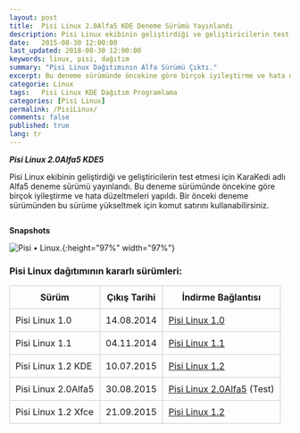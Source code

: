 ```yaml
---
layout: post
title:  Pisi Linux 2.0Alfa5 KDE Deneme Sürümü Yayınlandı
description: Pisi Linux ekibinin geliştirdiği ve geliştiricilerin test etmesi için KaraKedi adlı Alfa5 deneme sürümü yayınlandı. 
date:   2015-08-30 12:00:00
last_updated: 2018-08-30 12:00:00
keywords: linux, pisi, dağıtım
summary: "Pisi Linux Dağıtımının Alfa Sürümü Çıktı."
excerpt: Bu deneme sürümünde öncekine göre birçok iyileştirme ve hata düzeltmeleri yapıldı.
categorie: Linux
tags:   Pisi Linux KDE Dağıtım Programlama
categories: [Pisi Linux]
permalink: /PisiLinux/
comments: false
published: true
lang: tr
---
```


***Pisi Linux 2.0Alfa5 KDE5***

Pisi Linux ekibinin geliştirdiği ve geliştiricilerin test etmesi için KaraKedi adlı Alfa5 deneme sürümü yayınlandı. Bu deneme sürümünde öncekine göre birçok iyileştirme ve hata düzeltmeleri yapıldı. Bir önceki deneme sürümünden bu sürüme yükseltmek için komut satırını kullanabilirsiniz.

```sudo pisi up -dvsy
```

**Snapshots**



![Pisi &bull; Linux.](/images/snapshot1.png "Pisi &bull; Linux."){:height="97%" width="97%"}



### Pisi Linux dağıtımının kararlı sürümleri:



| Sürüm                  |  Çıkış Tarihi |  İndirme Bağlantısı |
|------------------------|---------------|---------------------|
| Pisi Linux 1.0         |  14.08.2014   |  [Pisi Linux 1.0](https://sourceforge.net/projects/pisilinux/files/1.0/)|
| Pisi Linux 1.1         |  04.11.2014   |  [Pisi Linux 1.1](https://sourceforge.net/projects/pisilinux/files/1.1/)|
| Pisi Linux 1.2 KDE     |  10.07.2015   |  [Pisi Linux 1.2](https://sourceforge.net/projects/pisilinux/files/1.2/)|
| Pisi Linux 2.0Alfa5    |  30.08.2015   |  [Pisi Linux 2.0Alfa5](https://openload.co/f/vuimrNgPjSE/Pisi-Linux-2.0-Alfa5-KDE5-KaraKedi-x86_64.iso) (Test)
| Pisi Linux 1.2 Xfce    |  21.09.2015   |  [Pisi Linux 1.2](https://openload.co/f/R6JeYpGW3BM/Pisi-Linux-1.2-XFCE-x86_64.iso)|

<style>
            table {
                border-collapse: collapse;
                width: 100%;
            }
            th, td {
                border: 1px solid #ccc;
                padding: 10px;
            }
            table.alt tr:nth-child(even) {
                background-color: #eee;
            }
            table.alt tr:nth-child(odd) {
                background-color: #fff;
            }            
        </style>

